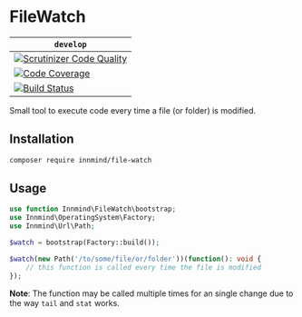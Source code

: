 # FileWatch

| `develop` |
|-----------|
| [![Scrutinizer Code Quality](https://scrutinizer-ci.com/g/Innmind/FileWatch/badges/quality-score.png?b=develop)](https://scrutinizer-ci.com/g/Innmind/FileWatch/?branch=develop) |
| [![Code Coverage](https://scrutinizer-ci.com/g/Innmind/FileWatch/badges/coverage.png?b=develop)](https://scrutinizer-ci.com/g/Innmind/FileWatch/?branch=develop) |
| [![Build Status](https://scrutinizer-ci.com/g/Innmind/FileWatch/badges/build.png?b=develop)](https://scrutinizer-ci.com/g/Innmind/FileWatch/build-status/develop) |

Small tool to execute code every time a file (or folder) is modified.

## Installation

```sh
composer require innmind/file-watch
```

## Usage

```php
use function Innmind\FileWatch\bootstrap;
use Innmind\OperatingSystem\Factory;
use Innmind\Url\Path;

$watch = bootstrap(Factory::build());

$watch(new Path('/to/some/file/or/folder'))(function(): void {
    // this function is called every time the file is modified
});
```

**Note**: The function may be called multiple times for an single change due to the way `tail` and `stat` works.
